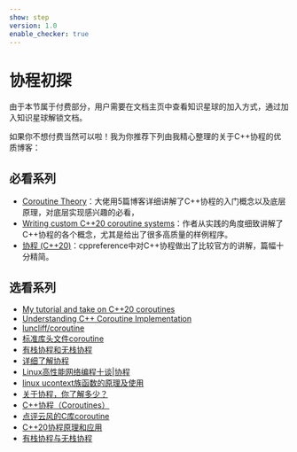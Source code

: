 ```yaml
---
show: step
version: 1.0
enable_checker: true
---
```


# 协程初探

由于本节属于付费部分，用户需要在文档主页中查看知识星球的加入方式，通过加入知识星球解锁文档。

如果你不想付费当然可以啦！我为你推荐下列由我精心整理的关于C++协程的优质博客：

## 必看系列

- [Coroutine Theory](https://lewissbaker.github.io/)：大佬用5篇博客详细讲解了C++协程的入门概念以及底层原理，对底层实现感兴趣的必看，
- [Writing custom C++20 coroutine systems](https://www.chiark.greenend.org.uk/~sgtatham/quasiblog/coroutines-c++20/)：作者从实践的角度细致讲解了C++协程的各个概念，尤其是给出了很多高质量的样例程序。
- [协程 (C++20)](https://cppreference.cn/w/cpp/language/coroutines)：cppreference中对C++协程做出了比较官方的讲解，篇幅十分精简。

## 选看系列

- [My tutorial and take on C++20 coroutines](https://www.scs.stanford.edu/~dm/blog/c++-coroutines.html#compiling-code-using-coroutines)
- [Understanding C++ Coroutine Implementation](https://medium.com/@AlexanderObregon/understanding-c-coroutine-implementation-8e6e5a2c3edd)
- [luncliff/coroutine](https://luncliff.github.io/coroutine/)
- [标准库头文件coroutine](https://cppreference.cn/w/cpp/header/coroutine)
- [有栈协程和无栈协程](https://cloud.tencent.com/developer/article/1888257)
- [详细了解协程](https://zhuanlan.zhihu.com/p/535658398)
- [Linux高性能网络编程十谈|协程](https://zhuanlan.zhihu.com/p/648556418)
- [linux ucontext族函数的原理及使用](https://blog.csdn.net/chenzhjlf/article/details/124606523)
- [关于协程，你了解多少？](https://www.kepuchina.cn/article/articleinfo?business_type=100&ar_id=478676)
- [C++协程（Coroutines）](https://ovea-y.cn/cpp_coroutine_20/)
- [点评云风的C库coroutine](https://microcai.org/2024/12/16/dig-into-coroutine-lib.html)
- [C++20协程原理和应用](https://zhuanlan.zhihu.com/p/497224333)
- [有栈协程与无栈协程](https://zhuanlan.zhihu.com/p/330606651)

